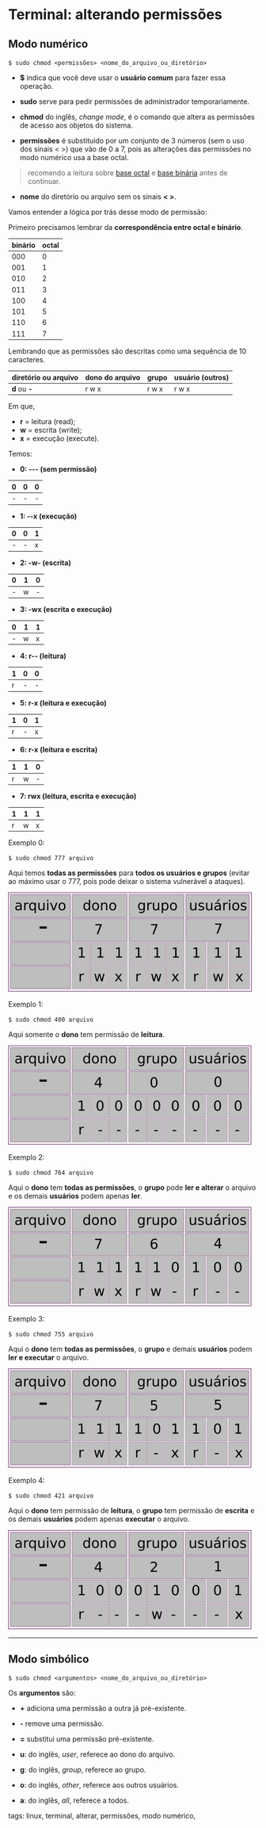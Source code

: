 # Terminal: alterando permissões


## Modo numérico

```
$ sudo chmod <permissões> <nome_do_arquivo_ou_diretório>
```

- **$** indica que você deve usar o **usuário comum** para fazer essa operação.

- **sudo** serve para pedir permissões de administrador temporariamente.

- **chmod** do inglês, *change mode*, é o comando que altera as permissões de acesso aos objetos do sistema.

- **permissões** é substituído por um conjunto de 3 números (sem o uso dos sinais < >) que vão de 0 a 7, pois as alterações das permissões no modo numérico usa a base octal.

> recomendo a leitura sobre [base octal](../bases_numericas/p0002_base_numerica_oct.md) e [base binária](../bases_numericas/p0001_base_numerica_bin.md) antes de continuar.

- **nome** do diretório ou arquivo sem os sinais **< >**.

Vamos entender a lógica por trás desse modo de permissão:

Primeiro precisamos lembrar da **correspondência entre octal e binário**.

| binário | octal |
|---------|-------|
|   000   |   0   |
|   001   |   1   |
|   010   |   2   |
|   011   |   3   |
|   100   |   4   |
|   101   |   5   |
|   110   |   6   |
|   111   |   7   |

Lembrando que as permissões são descritas como uma sequência de 10 caracteres.

| diretório ou arquivo | dono do arquivo | grupo | usuário (outros) |
|----------------------|-----------------|-------|------------------|
|   **d** ou **-**     |      r w x      | r w x |     r w x        |

Em que,

- **r** = leitura (read);
- **w** = escrita (write);
- **x** = execução (execute).

Temos:

- **0: --- (sem permissão)**

| 0 | 0 | 0 |
|---|---|---|
| - | - | - |

- **1: --x (execução)**

| 0 | 0 | 1 |
|---|---|---|
| - | - | x |

- **2: -w- (escrita)**

| 0 | 1 | 0 |
|---|---|---|
| - | w | - |

- **3: -wx (escrita e execução)**

| 0 | 1 | 1 |
|---|---|---|
| - | w | x |

- **4: r-- (leitura)**

| 1 | 0 | 0 |
|---|---|---|
| r | - | - |

- **5: r-x (leitura e execução)**

| 1 | 0 | 1 |
|---|---|---|
| r | - | x |

- **6: r-x (leitura e escrita)**

| 1 | 1 | 0 |
|---|---|---|
| r | w | - |

- **7: rwx (leitura, escrita e execução)**

| 1 | 1 | 1 |
|---|---|---|
| r | w | x |

Exemplo 0:

```
$ sudo chmod 777 arquivo
```

Aqui temos **todas as permissões** para **todos os usuários e grupos** (evitar ao máximo usar o 777, pois pode deixar o sistema vulnerável a ataques).

![permissão 777](img/p0036-0.png)

Exemplo 1:

```
$ sudo chmod 400 arquivo
```

Aqui somente o **dono** tem permissão de **leitura**.

![permissão 400](img/p0036-1.png)

Exemplo 2:

```
$ sudo chmod 764 arquivo
```

Aqui o **dono** tem **todas as permissões**, o **grupo** pode **ler e alterar** o arquivo e os demais **usuários** podem apenas **ler**.

![permissão 764](img/p0036-2.png)

Exemplo 3:

```
$ sudo chmod 755 arquivo
```

Aqui o **dono** tem **todas as permissões**, o **grupo** e demais **usuários** podem **ler e executar** o arquivo.

![permissão 755](img/p0036-3.png)

Exemplo 4:

```
$ sudo chmod 421 arquivo
```

Aqui o **dono** tem permissão de **leitura**, o **grupo** tem permissão de **escrita** e os demais **usuários** podem apenas **executar** o arquivo.

![permissão 421](img/p0036-4.png)


----

## Modo simbólico

```
$ sudo chmod <argumentos> <nome_do_arquivo_ou_diretório>
```

Os **argumentos** são:

- **+** adiciona uma permissão a outra já pré-existente.
- **-** remove uma permissão.
- **=** substitui uma permissão pré-existente.

- **u**: do inglês, *user*, referece ao dono do arquivo.
- **g**: do inglês, *group*, referece ao grupo.
- **o**: do inglês, *other*, referece aos outros usuários.
- **a**: do inglês, *all*, referece a todos.


tags: linux, terminal, alterar, permissões, modo numérico, 
